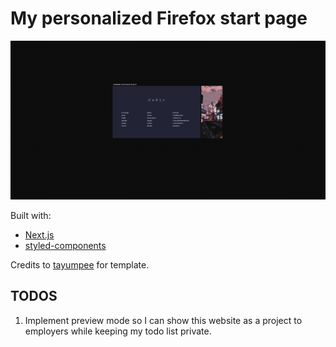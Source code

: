 # My personalized Firefox start page

![Image preview](preview.png)

Built with:

- [Next.js](https://nextjs.org/)
- [styled-components](https://styled-components.com/)

Credits to [tayumpee](https://github.com/tayumpee/start_page2_firefox_and_chrome) for template.

## TODOS

1. Implement preview mode so I can show this website as a project to employers while keeping my todo list private.
